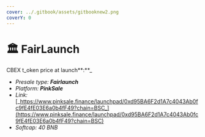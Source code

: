```yaml
---
cover: ../.gitbook/assets/gitbooknew2.png
coverY: 0
---
```


# 🏛 FairLaunch

CBEX t_oken price at launch**:**_

* _Presale type: **Fairlaunch**_
* _Platform: **PinkSale**_
* _Link:_[_https://www.pinksale.finance/launchpad/0xd95BA6F2d1A7c4043Ab0fc9fE4fE03E6a0b4fF49?chain=BSC_](https://www.pinksale.finance/launchpad/0xd95BA6F2d1A7c4043Ab0fc9fE4fE03E6a0b4fF49?chain=BSC)
* _Softcap: 40 BNB_
